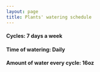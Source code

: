 ```yaml
---
layout: page
title: Plants' watering schedule
---
```


#### Cycles: 7 days a week
#### Time of watering: Daily
#### Amount of water every cycle: 16oz

